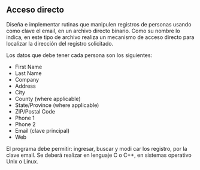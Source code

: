 ## Acceso directo

Diseña e implementar rutinas que manipulen registros de personas usando como clave el email, en un archivo directo binario. Como su nombre lo indica, en este tipo de archivo realiza un mecanismo de acceso directo para localizar la dirección del registro solicitado.

Los datos que debe tener cada persona son los siguientes:
- First Name
- Last Name
- Company
- Address
- City
- County (where applicable)
- State/Province (where applicable)
- ZIP/Postal Code
- Phone 1
- Phone 2
- Email (clave principal)
- Web

El programa debe permitir: ingresar, buscar y modi car los registro, por la clave email.
Se deberá realizar en lenguaje C o C++, en sistemas operativo Unix o Linux.
